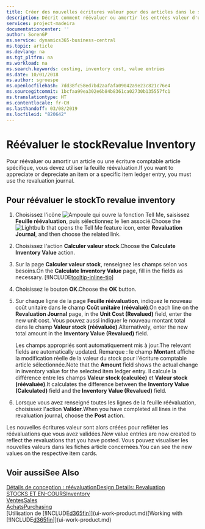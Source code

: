 ```yaml
---
title: Créer des nouvelles écritures valeur pour des articles dans le stock| Microsoft Docs
description: Décrit comment réévaluer ou amortir les entrées valeur d'un ou de plusieurs articles dans le stock en validant leur valeur calculée courante.
services: project-madeira
documentationcenter: ''
author: SorenGP
ms.service: dynamics365-business-central
ms.topic: article
ms.devlang: na
ms.tgt_pltfrm: na
ms.workload: na
ms.search.keywords: costing, inventory cost, value entries
ms.date: 10/01/2018
ms.author: sgroespe
ms.openlocfilehash: 7dd38fc58ed7bd2aafafa09042a9e23c821c76e4
ms.sourcegitcommit: 1bcfaa99ea302e6b84b8361ca02730b135557fc1
ms.translationtype: HT
ms.contentlocale: fr-CH
ms.lasthandoff: 03/08/2019
ms.locfileid: "820642"
---
```

# <a name="revalue-inventory"></a><span data-ttu-id="09c8f-103">Réévaluer le stock</span><span class="sxs-lookup"><span data-stu-id="09c8f-103">Revalue Inventory</span></span>
<span data-ttu-id="09c8f-104">Pour réévaluer ou amortir un article ou une écriture comptable article spécifique, vous devez utiliser la feuille réévaluation.</span><span class="sxs-lookup"><span data-stu-id="09c8f-104">If you want to appreciate or depreciate an item or a specific item ledger entry, you must use the revaluation journal.</span></span>

## <a name="to-revalue-inventory"></a><span data-ttu-id="09c8f-105">Pour réévaluer le stock</span><span class="sxs-lookup"><span data-stu-id="09c8f-105">To revalue inventory</span></span>
1. <span data-ttu-id="09c8f-106">Choisissez l'icône ![Ampoule qui ouvre la fonction Tell Me](media/ui-search/search_small.png "Dites-moi ce que vous voulez faire"), saisissez **Feuille réévaluation**, puis sélectionnez le lien associé.</span><span class="sxs-lookup"><span data-stu-id="09c8f-106">Choose the ![Lightbulb that opens the Tell Me feature](media/ui-search/search_small.png "Tell me what you want to do") icon, enter **Revaluation Journal**, and then choose the related link.</span></span>
2. <span data-ttu-id="09c8f-107">Choisissez l'action **Calculer valeur stock**.</span><span class="sxs-lookup"><span data-stu-id="09c8f-107">Choose the **Calculate Inventory Value** action.</span></span>
3. <span data-ttu-id="09c8f-108">Sur la page **Calculer valeur stock**, renseignez les champs selon vos besoins.</span><span class="sxs-lookup"><span data-stu-id="09c8f-108">On the **Calculate Inventory Value** page, fill in the fields as necessary.</span></span> [!INCLUDE[tooltip-inline-tip](includes/tooltip-inline-tip_md.md)]
4. <span data-ttu-id="09c8f-109">Choisissez le bouton **OK**.</span><span class="sxs-lookup"><span data-stu-id="09c8f-109">Choose the **OK** button.</span></span>
5. <span data-ttu-id="09c8f-110">Sur chaque ligne de la page **Feuille réévaluation**, indiquez le nouveau coût unitaire dans le champ **Coût unitaire (réévalué)**.</span><span class="sxs-lookup"><span data-stu-id="09c8f-110">On each line on the **Revaluation Journal** page, in the **Unit Cost (Revalued)** field, enter the new unit cost.</span></span> <span data-ttu-id="09c8f-111">Vous pouvez aussi indiquer le nouveau montant total dans le champ **Valeur stock (réévaluée)**.</span><span class="sxs-lookup"><span data-stu-id="09c8f-111">Alternatively, enter the new total amount in the **Inventory Value (Revalued)** field.</span></span>

    <span data-ttu-id="09c8f-112">Les champs appropriés sont automatiquement mis à jour.</span><span class="sxs-lookup"><span data-stu-id="09c8f-112">The relevant fields are automatically updated.</span></span> <span data-ttu-id="09c8f-113">Remarque : le champ **Montant** affiche la modification réelle de la valeur du stock pour l'écriture comptable article sélectionnée.</span><span class="sxs-lookup"><span data-stu-id="09c8f-113">Note that the **Amount** field shows the actual change in inventory value for the selected item ledger entry.</span></span> <span data-ttu-id="09c8f-114">Il calcule la différence entre les champs **Valeur stock (calculée)** et **Valeur stock (réévaluée)**.</span><span class="sxs-lookup"><span data-stu-id="09c8f-114">It calculates the difference between the **Inventory Value (Calculated)** field and the **Inventory Value (Revalued)** field.</span></span>
6. <span data-ttu-id="09c8f-115">Lorsque vous avez renseigné toutes les lignes de la feuille réévaluation, choisissez l'action **Valider**.</span><span class="sxs-lookup"><span data-stu-id="09c8f-115">When you have completed all lines in the revaluation journal, choose the **Post** action.</span></span>

<span data-ttu-id="09c8f-116">Les nouvelles écritures valeur sont alors créées pour refléter les réévaluations que vous avez validées.</span><span class="sxs-lookup"><span data-stu-id="09c8f-116">New value entries are now created to reflect the revaluations that you have posted.</span></span> <span data-ttu-id="09c8f-117">Vous pouvez visualiser les nouvelles valeurs dans les fiches article concernées.</span><span class="sxs-lookup"><span data-stu-id="09c8f-117">You can see the new values on the respective item cards.</span></span>

## <a name="see-also"></a><span data-ttu-id="09c8f-118">Voir aussi</span><span class="sxs-lookup"><span data-stu-id="09c8f-118">See Also</span></span>
[<span data-ttu-id="09c8f-119">Détails de conception : réévaluation</span><span class="sxs-lookup"><span data-stu-id="09c8f-119">Design Details: Revaluation</span></span>](design-details-revaluation.md)  
[<span data-ttu-id="09c8f-120">STOCKS ET EN-COURS</span><span class="sxs-lookup"><span data-stu-id="09c8f-120">Inventory</span></span>](inventory-manage-inventory.md)  
[<span data-ttu-id="09c8f-121">Ventes</span><span class="sxs-lookup"><span data-stu-id="09c8f-121">Sales</span></span>](sales-manage-sales.md)  
[<span data-ttu-id="09c8f-122">Achats</span><span class="sxs-lookup"><span data-stu-id="09c8f-122">Purchasing</span></span>](purchasing-manage-purchasing.md)  
<span data-ttu-id="09c8f-123">[Utilisation de [!INCLUDE[d365fin](includes/d365fin_md.md)]](ui-work-product.md)</span><span class="sxs-lookup"><span data-stu-id="09c8f-123">[Working with [!INCLUDE[d365fin](includes/d365fin_md.md)]](ui-work-product.md)</span></span>
